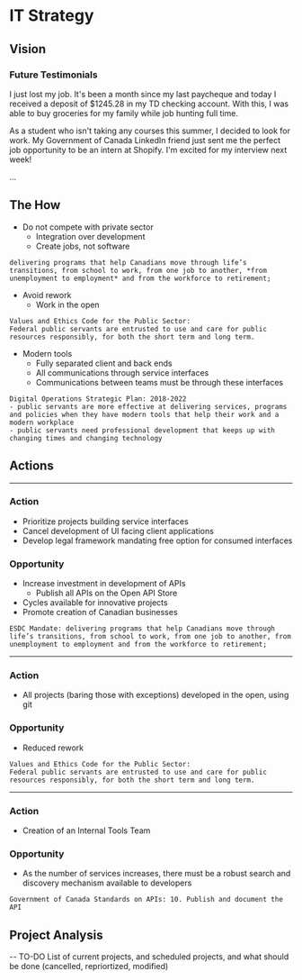 # IT Strategy 

## Vision 

### Future Testimonials 

I just lost my job. It's been a month since my last paycheque and today I received a deposit of $1245.28 in my TD checking account. With this, I was able to buy groceries for my family while job hunting full time. 

As a student who isn't taking any courses this summer, I decided to look for work. My Government of Canada LinkedIn friend just sent me the perfect job opportunity to be an intern at Shopify. I'm excited for my interview next week! 

... 

## The How

- Do not compete with private sector 
	- Integration over development 
	- Create jobs, not software 

```
delivering programs that help Canadians move through life’s transitions, from school to work, from one job to another, *from unemployment to employment* and from the workforce to retirement; 
```

- Avoid rework 
	- Work in the open 

```
Values and Ethics Code for the Public Sector: 
Federal public servants are entrusted to use and care for public resources responsibly, for both the short term and long term.
```

- Modern tools 
	- Fully separated client and back ends 
	- All communications through service interfaces
	- Communications between teams must be through these interfaces

```
Digital Operations Strategic Plan: 2018-2022
- public servants are more effective at delivering services, programs and policies when they have modern tools that help their work and a modern workplace
- public servants need professional development that keeps up with changing times and changing technology
```

## Actions 

___

### Action 
- Prioritize projects building service interfaces 
- Cancel development of UI facing client applications
- Develop legal framework mandating free option for consumed interfaces 

### Opportunity 
- Increase investment in development of APIs 
	- Publish all APIs on the Open API Store 
- Cycles available for innovative projects 
- Promote creation of Canadian businesses 

```
ESDC Mandate: delivering programs that help Canadians move through life’s transitions, from school to work, from one job to another, from unemployment to employment and from the workforce to retirement; 
```

___

### Action
- All projects (baring those with exceptions) developed in the open, using git 

### Opportunity 
- Reduced rework 

```
Values and Ethics Code for the Public Sector:
Federal public servants are entrusted to use and care for public resources responsibly, for both the short term and long term.
```

___

### Action
- Creation of an Internal Tools Team

### Opportunity 
- As the number of services increases, there must be a robust search and discovery mechanism available to developers 

```
Government of Canada Standards on APIs: 10. Publish and document the API
```

## Project Analysis 

-- TO-DO List of current projects, and scheduled projects, and what should be done (cancelled, repriortized, modified)